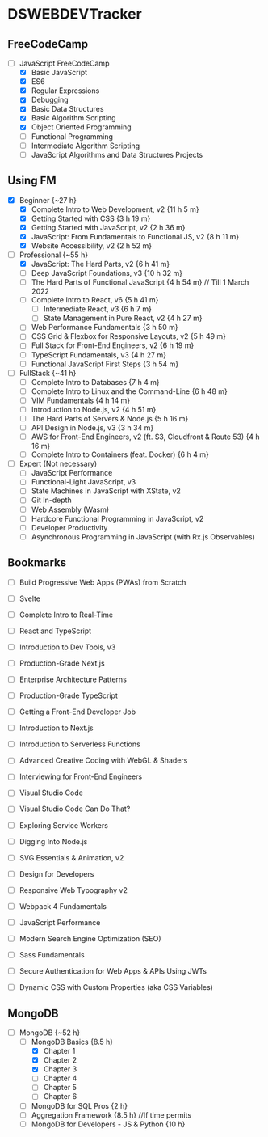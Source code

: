 # DSWEBDEVTracker

## FreeCodeCamp
- [ ] JavaScript FreeCodeCamp 
  - [x] Basic JavaScript
  - [x] ES6
  - [x] Regular Expressions
  - [x] Debugging
  - [x] Basic Data Structures
  - [x] Basic Algorithm Scripting
  - [x] Object Oriented Programming
  - [ ] Functional Programming
  - [ ] Intermediate Algorithm Scripting
  - [ ] JavaScript Algorithms and Data Structures Projects

## Using FM
- [x] Beginner {~27 h}
  - [x] Complete Intro to Web Development, v2 {11 h 5 m}
  - [x] Getting Started with CSS {3 h 19 m}
  - [x] Getting Started with JavaScript, v2 {2 h 36 m}
  - [x] JavaScript: From Fundamentals to Functional JS, v2 {8 h 11 m}
  - [x] Website Accessibility, v2 {2 h 52 m}
 
- [ ] Professional {~55 h}
  - [x] JavaScript: The Hard Parts, v2 {6 h 41 m}
  - [ ] Deep JavaScript Foundations, v3 {10 h 32 m}
  - [ ] The Hard Parts of Functional JavaScript {4 h 54 m} // Till 1 March 2022
  - [ ] Complete Intro to React, v6 {5 h 41 m}
    - [ ] Intermediate React, v3 {6 h 7 m}
    - [ ] State Management in Pure React, v2 {4 h 27 m}
  - [ ] Web Performance Fundamentals {3 h 50 m}
  - [ ] CSS Grid & Flexbox for Responsive Layouts, v2 {5 h 49 m}
  - [ ] Full Stack for Front-End Engineers, v2 {6 h 19 m}
  - [ ] TypeScript Fundamentals, v3 {4 h 27 m}
  - [ ] Functional JavaScript First Steps  {3 h 54 m}
 
- [ ] FullStack {~41 h}
  - [ ] Complete Intro to Databases {7 h 4 m}
  - [ ] Complete Intro to Linux and the Command-Line {6 h 48 m}
  - [ ] VIM Fundamentals {4 h 14 m}
  - [ ] Introduction to Node.js, v2 {4 h 51 m}
  - [ ] The Hard Parts of Servers & Node.js {5 h 16 m}
  - [ ] API Design in Node.js, v3 {3 h 34 m}
  - [ ] AWS for Front-End Engineers, v2 (ft. S3, Cloudfront & Route 53) {4 h 16 m}
  - [ ] Complete Intro to Containers (feat. Docker) {6 h 4 m}

- [ ] Expert (Not necessary)
  - [ ] JavaScript Performance
  - [ ] Functional-Light JavaScript, v3
  - [ ] State Machines in JavaScript with XState, v2
  - [ ] Git In-depth
  - [ ] Web Assembly (Wasm)
  - [ ] Hardcore Functional Programming in JavaScript, v2
  - [ ] Developer Productivity
  - [ ] Asynchronous Programming in JavaScript (with Rx.js Observables)

## Bookmarks
- [ ] Build Progressive Web Apps (PWAs) from Scratch
- [ ] Svelte
- [ ] Complete Intro to Real-Time
- [ ] React and TypeScript
- [ ] Introduction to Dev Tools, v3
- [ ] Production-Grade Next.js
- [ ] Enterprise Architecture Patterns
- [ ] Production-Grade TypeScript
- [ ] Getting a Front-End Developer Job
- [ ] Introduction to Next.js
- [ ] Introduction to Serverless Functions
- [ ] Advanced Creative Coding with WebGL & Shaders
- [ ] Interviewing for Front-End Engineers
- [ ] Visual Studio Code
- [ ] Visual Studio Code Can Do That?
- [ ] Exploring Service Workers
- [ ] Digging Into Node.js
- [ ] SVG Essentials & Animation, v2
- [ ] Design for Developers
- [ ] Responsive Web Typography v2
- [ ] Webpack 4 Fundamentals
- [ ] JavaScript Performance
- [ ] Modern Search Engine Optimization (SEO)
- [ ] Sass Fundamentals
- [ ] Secure Authentication for Web Apps & APIs Using JWTs
- [ ] Dynamic CSS with Custom Properties (aka CSS Variables)



## MongoDB
- [ ] MongoDB {~52 h}
  - [ ] MongoDB Basics {8.5 h}
    - [x] Chapter 1
    - [x] Chapter 2
    - [x] Chapter 3
    - [ ] Chapter 4
    - [ ] Chapter 5
    - [ ] Chapter 6
  - [ ] MongoDB for SQL Pros {2 h}
  - [ ] Aggregation Framework {8.5 h} //If time permits
  - [ ] MongoDB for Developers - JS & Python {10 h}
